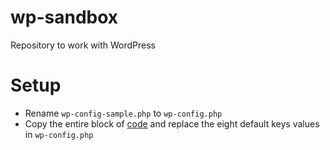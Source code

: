 # wp-sandbox
Repository to work with WordPress

# Setup

+ Rename `wp-config-sample.php` to `wp-config.php`
+ Copy the entire block of [code](https://api.wordpress.org/secret-key/1.1/salt/) and replace the eight default keys values in `wp-config.php`
